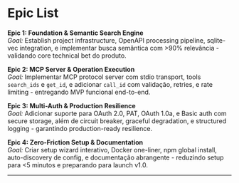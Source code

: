 # Epic List

**Epic 1: Foundation & Semantic Search Engine**  
*Goal:* Establish project infrastructure, OpenAPI processing pipeline, sqlite-vec integration, e implementar busca semântica com >90% relevância - validando core technical bet do produto.

**Epic 2: MCP Server & Operation Execution**  
*Goal:* Implementar MCP protocol server com stdio transport, tools `search_ids` e `get_id`, e adicionar `call_id` com validação, retries, e rate limiting - entregando MVP funcional end-to-end.

**Epic 3: Multi-Auth & Production Resilience**  
*Goal:* Adicionar suporte para OAuth 2.0, PAT, OAuth 1.0a, e Basic auth com secure storage, além de circuit breaker, graceful degradation, e structured logging - garantindo production-ready resilience.

**Epic 4: Zero-Friction Setup & Documentation**  
*Goal:* Criar setup wizard interativo, Docker one-liner, npm global install, auto-discovery de config, e documentação abrangente - reduzindo setup para <5 minutos e preparando para launch v1.0.

---
